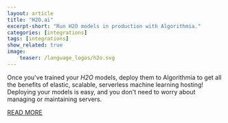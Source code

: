 ```yaml
---
layout: article
title: "H2O.ai"
excerpt-short: "Run H2O models in production with Algorithmia."
categories: [integrations]
tags: [integrations]
show_related: true
image:
    teaser: /language_logos/h2o.svg
---
```


Once you've trained your *H2O* models, deploy them to Algorithmia to get all the benefits of elastic, scalable, serverless machine learning hosting! Deploying your models is easy, and you don't need to worry about managing or maintaining servers.

<a href="https://blog.algorithmia.com/using-h2o-ai-to-classify-domains-in-production/" class="btn btn-default btn-primary"><i class="fa fa-book" aria-hidden="true"></i> READ MORE</a>
